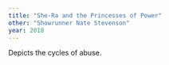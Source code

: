 ```yaml
---
title: "She-Ra and the Princesses of Power"
other: "Showrunner Nate Stevenson"
year: 2018
---
```


Depicts the cycles of abuse.
